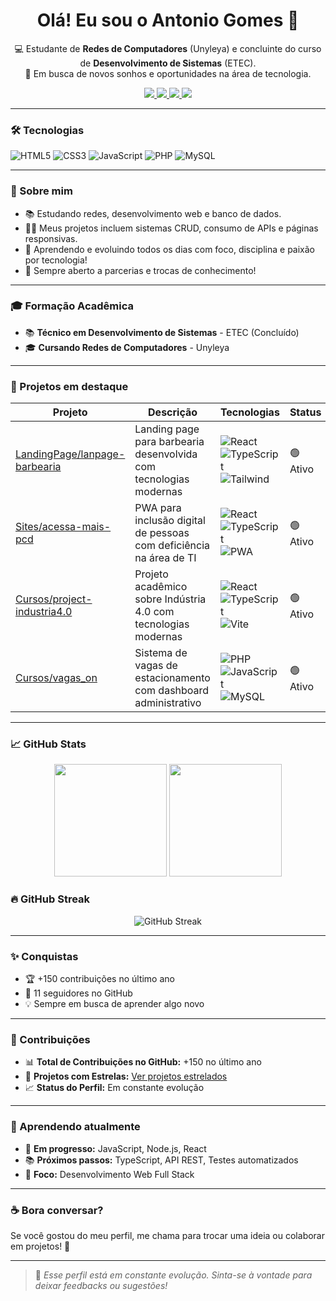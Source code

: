<h1 align="center">Olá! Eu sou o Antonio Gomes 👋</h1>

<p align="center">
  💻 Estudante de <strong>Redes de Computadores</strong> (Unyleya) e concluinte do curso de <strong>Desenvolvimento de Sistemas</strong> (ETEC).<br>
  🚀 Em busca de novos sonhos e oportunidades na área de tecnologia.<br>
</p>

<p align="center">
  <a href="https://www.linkedin.com/in/antonio-carlos-gomes-9a09551bb">
    <img src="https://img.shields.io/badge/LinkedIn-0077B5?style=for-the-badge&logo=linkedin&logoColor=white" />
  </a>
  <a href="https://discord.com/channels/@me">
    <img src="https://img.shields.io/badge/Discord-7289DA?style=for-the-badge&logo=discord&logoColor=white" />
  </a>
  <a href="https://www.youtube.com/">
    <img src="https://img.shields.io/badge/YouTube-FF0000?style=for-the-badge&logo=youtube&logoColor=white" />
  </a>
  <a href="https://www.instagram.com/thonygarden">
    <img src="https://img.shields.io/badge/Instagram-E4405F?style=for-the-badge&logo=instagram&logoColor=white" />
  </a>
</p>

---

### 🛠️ Tecnologias

![HTML5](https://img.shields.io/badge/HTML5-E34F26?style=for-the-badge&logo=html5&logoColor=white)
![CSS3](https://img.shields.io/badge/CSS3-1572B6?style=for-the-badge&logo=css3&logoColor=white)
![JavaScript](https://img.shields.io/badge/JavaScript-F7DF1E?style=for-the-badge&logo=javascript&logoColor=black)
![PHP](https://img.shields.io/badge/PHP-777BB4?style=for-the-badge&logo=php&logoColor=white)
![MySQL](https://img.shields.io/badge/MySQL-00000F?style=for-the-badge&logo=mysql&logoColor=white)

---

### 🧩 Sobre mim

- 📚 Estudando redes, desenvolvimento web e banco de dados.
- 👨‍💻 Meus projetos incluem sistemas CRUD, consumo de APIs e páginas responsivas.
- 🌱 Aprendendo e evoluindo todos os dias com foco, disciplina e paixão por tecnologia!
- 💬 Sempre aberto a parcerias e trocas de conhecimento!

---

### 🎓 Formação Acadêmica

- 📚 **Técnico em Desenvolvimento de Sistemas** - ETEC (Concluído)
- 🎓 **Cursando Redes de Computadores** - Unyleya

---

### 📌 Projetos em destaque

| Projeto | Descrição | Tecnologias | Status |
|---------|------------|-------------|---------|
| [LandingPage/lanpage-barbearia](https://github.com/ToninhoDS/LandingPage/tree/main/lanpage-barbearia) | Landing page para barbearia desenvolvida com tecnologias modernas | ![React](https://img.shields.io/badge/React-20232A?style=flat-square&logo=react&logoColor=61DAFB) ![TypeScript](https://img.shields.io/badge/TypeScript-007ACC?style=flat-square&logo=typescript&logoColor=white) ![Tailwind](https://img.shields.io/badge/Tailwind_CSS-38B2AC?style=flat-square&logo=tailwind-css&logoColor=white) | 🟢 Ativo |
| [Sites/acessa-mais-pcd](https://github.com/ToninhoDS/Sites/tree/main/acessa-mais-pcd) | PWA para inclusão digital de pessoas com deficiência na área de TI | ![React](https://img.shields.io/badge/React-20232A?style=flat-square&logo=react&logoColor=61DAFB) ![TypeScript](https://img.shields.io/badge/TypeScript-007ACC?style=flat-square&logo=typescript&logoColor=white) ![PWA](https://img.shields.io/badge/PWA-5A0FC8?style=flat-square&logo=pwa&logoColor=white) | 🟢 Ativo |
| [Cursos/project-industria4.0](https://github.com/ToninhoDS/Cursos/tree/main/Faculdade/RedesPCs/project-industria4.0-aplexlll) | Projeto acadêmico sobre Indústria 4.0 com tecnologias modernas | ![React](https://img.shields.io/badge/React-20232A?style=flat-square&logo=react&logoColor=61DAFB) ![TypeScript](https://img.shields.io/badge/TypeScript-007ACC?style=flat-square&logo=typescript&logoColor=white) ![Vite](https://img.shields.io/badge/Vite-646CFF?style=flat-square&logo=vite&logoColor=white) | 🟢 Ativo |
| [Cursos/vagas_on](https://github.com/ToninhoDS/Cursos/tree/main/Tec/ProjetoTCC/vagas_on) | Sistema de vagas de estacionamento com dashboard administrativo | ![PHP](https://img.shields.io/badge/PHP-777BB4?style=flat-square&logo=php&logoColor=white) ![JavaScript](https://img.shields.io/badge/JavaScript-F7DF1E?style=flat-square&logo=javascript&logoColor=black) ![MySQL](https://img.shields.io/badge/MySQL-00000F?style=flat-square&logo=mysql&logoColor=white) | 🟢 Ativo |

---

### 📈 GitHub Stats

<p align="center">
  <img height="180em" src="https://github-readme-stats.vercel.app/api?username=ToninhoDS&show_icons=true&theme=tokyonight&include_all_commits=true&count_private=true"/>
  <img height="180em" src="https://github-readme-stats.vercel.app/api/top-langs/?username=ToninhoDS&layout=compact&langs_count=7&theme=tokyonight"/>
</p>

### 🔥 GitHub Streak

<p align="center">
  <img src="https://streak-stats.demolab.com/?user=ToninhoDS&theme=tokyonight&hide_border=false" alt="GitHub Streak"/>
</p>

---

### ✨ Conquistas

- 🏆 +150 contribuições no último ano
- 👥 11 seguidores no GitHub
- 💡 Sempre em busca de aprender algo novo

---

### 🤝 Contribuições

- 📊 **Total de Contribuições no GitHub:** +150 no último ano
- 🌟 **Projetos com Estrelas:** [Ver projetos estrelados](https://github.com/ToninhoDS?tab=stars)
- 📈 **Status do Perfil:** Em constante evolução

---

### 🌱 Aprendendo atualmente

- 🔄 **Em progresso:** JavaScript, Node.js, React
- 📚 **Próximos passos:** TypeScript, API REST, Testes automatizados
- 🎯 **Foco:** Desenvolvimento Web Full Stack

---

### ☕ Bora conversar?

Se você gostou do meu perfil, me chama para trocar uma ideia ou colaborar em projetos! 🚀

---

> 📌 *Esse perfil está em constante evolução. Sinta-se à vontade para deixar feedbacks ou sugestões!*
